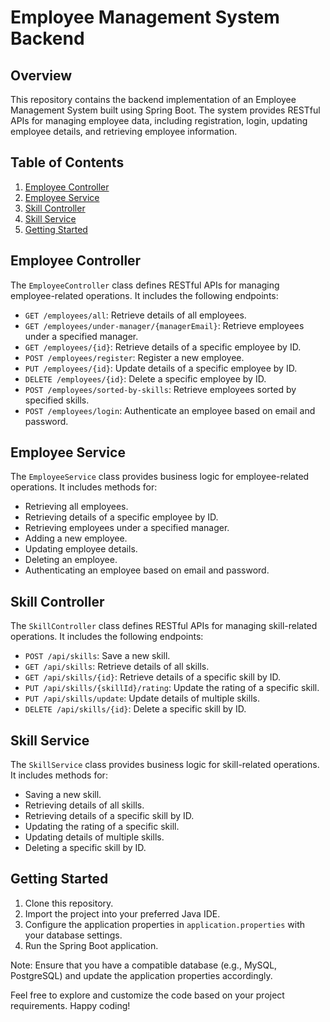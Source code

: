 # Employee Management System Backend

## Overview

This repository contains the backend implementation of an Employee Management System built using Spring Boot. The system provides RESTful APIs for managing employee data, including registration, login, updating employee details, and retrieving employee information.

## Table of Contents

1. [Employee Controller](#employee-controller)
2. [Employee Service](#employee-service)
3. [Skill Controller](#skill-controller)
4. [Skill Service](#skill-service)
5. [Getting Started](#getting-started)

## Employee Controller

The `EmployeeController` class defines RESTful APIs for managing employee-related operations. It includes the following endpoints:

- `GET /employees/all`: Retrieve details of all employees.
- `GET /employees/under-manager/{managerEmail}`: Retrieve employees under a specified manager.
- `GET /employees/{id}`: Retrieve details of a specific employee by ID.
- `POST /employees/register`: Register a new employee.
- `PUT /employees/{id}`: Update details of a specific employee by ID.
- `DELETE /employees/{id}`: Delete a specific employee by ID.
- `POST /employees/sorted-by-skills`: Retrieve employees sorted by specified skills.
- `POST /employees/login`: Authenticate an employee based on email and password.

## Employee Service

The `EmployeeService` class provides business logic for employee-related operations. It includes methods for:

- Retrieving all employees.
- Retrieving details of a specific employee by ID.
- Retrieving employees under a specified manager.
- Adding a new employee.
- Updating employee details.
- Deleting an employee.
- Authenticating an employee based on email and password.

## Skill Controller

The `SkillController` class defines RESTful APIs for managing skill-related operations. It includes the following endpoints:

- `POST /api/skills`: Save a new skill.
- `GET /api/skills`: Retrieve details of all skills.
- `GET /api/skills/{id}`: Retrieve details of a specific skill by ID.
- `PUT /api/skills/{skillId}/rating`: Update the rating of a specific skill.
- `PUT /api/skills/update`: Update details of multiple skills.
- `DELETE /api/skills/{id}`: Delete a specific skill by ID.

## Skill Service

The `SkillService` class provides business logic for skill-related operations. It includes methods for:

- Saving a new skill.
- Retrieving details of all skills.
- Retrieving details of a specific skill by ID.
- Updating the rating of a specific skill.
- Updating details of multiple skills.
- Deleting a specific skill by ID.

## Getting Started

1. Clone this repository.
2. Import the project into your preferred Java IDE.
3. Configure the application properties in `application.properties` with your database settings.
4. Run the Spring Boot application.

Note: Ensure that you have a compatible database (e.g., MySQL, PostgreSQL) and update the application properties accordingly.

Feel free to explore and customize the code based on your project requirements. Happy coding!
